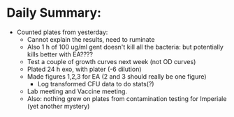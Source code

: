 # Daily Summary:
- Counted plates from yesterday:
  * Cannot explain the results, need to ruminate
  * Also 1 h of 100 ug/ml gent doesn't kill all the bacteria: but potentially kills better with EA????
  * Test a couple of growth curves next week (not OD curves) 
  * Plated 24 h exo, with plater (-6 dilution)
  * Made figures 1,2,3 for EA (2 and 3 should really be one figure)
    * Log transformed CFU data to do stats(?)
  * Lab meeting and Vaccine meeting. 
  * Also: nothing grew on plates from contamination testing for Imperiale (yet another mystery)
